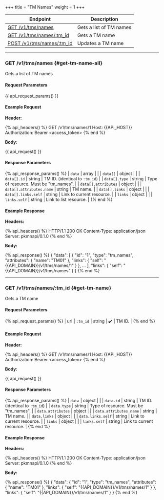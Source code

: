 +++
title = "TM Names"
weight = 1
+++

| Endpoint                                   | Description             |
|--------------------------------------------|-------------------------|
| [GET /v1/tms/names](#get-tm-name-all)      | Gets a list of TM names |
| [GET /v1/tms/names/:tm_id](#get-tm-name)   | Gets a TM name          |
| [POST /v1/tms/names/:tm_id](#post-tm-name) | Updates a TM name       |

---

### GET /v1/tms/names {#get-tm-name-all}

Gets a list of TM names

#### Request Parameters

{{ api_request_params() }}

#### Example Request

**Header:**

{% api_headers() %}
GET /v1/tms/names/1
Host: {{API_HOST}}
Authorization: Bearer <access_token>
{% end %}

**Body:**

{{ api_request() }}

#### Response Parameters

{% api_response_params() %}
| `data`                   | array  |                                         |
| `data[]`                 | object |                                         |
| `data[].id`              | string | TM ID. (identical to `:tm_id`)          |
| `data[].type`            | string | Type of resource. Must be "tm_names".   |
| `data[].attributes`      | object |                                         |
| `data[].attributes.name` | string | TM name.                                |
| `data[].links`           | object |                                         |
| `data[].links.self`      | string | Link to current resource.               |
| `links`                  | object |                                         |
| `links.self`             | string | Link to list resource.                  |
{% end %}

#### Example Response

**Headers:**

{% api_headers() %}
HTTP/1.1 200 OK
Content-Type: application/json
Server: pkmnapi/0.1.0
{% end %}

**Body:**

{% api_response() %}
{
    "data": [
        {
            "id": "1",
            "type": "tm_names",
            "attributes": {
                "name": "TM01"
            },
            "links": {
                "self": "{{API_DOMAIN}}/v1/tms/names/1"
            }
        },
        ...
    ],
    "links": {
        "self": "{{API_DOMAIN}}/v1/tms/names"
    }
}
{% end %}

---

### GET /v1/tms/names/:tm_id {#get-tm-name}

Gets a TM name

#### Request Parameters

{% api_request_params() %}
| url | `:tm_id` | string | ✔️ | TM ID. |
{% end %}

#### Example Request

**Header:**

{% api_headers() %}
GET /v1/tms/names/1
Host: {{API_HOST}}
Authorization: Bearer <access_token>
{% end %}

**Body:**

{{ api_request() }}

#### Response Parameters

{% api_response_params() %}
| `data`                 | object |                                         |
| `data.id`              | string | TM ID. (identical to `:tm_id`)          |
| `data.type`            | string | Type of resource. Must be "tm_names".   |
| `data.attributes`      | object |                                         |
| `data.attributes.name` | string | TM name.                                |
| `data.links`           | object |                                         |
| `data.links.self`      | string | Link to current resource.               |
| `links`                | object |                                         |
| `links.self`           | string | Link to current resource.               |
{% end %}

#### Example Response

**Headers:**

{% api_headers() %}
HTTP/1.1 200 OK
Content-Type: application/json
Server: pkmnapi/0.1.0
{% end %}

**Body:**

{% api_response() %}
{
    "data": {
        "id": "1",
        "type": "tm_names",
        "attributes": {
            "name": "TM01"
        },
        "links": {
            "self": "{{API_DOMAIN}}/v1/tms/names/1"
        }
    },
    "links": {
        "self": "{{API_DOMAIN}}/v1/tms/names/1"
    }
}
{% end %}
